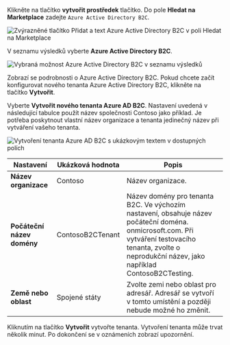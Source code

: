 Klikněte na tlačítko **vytvořit prostředek** tlačítko. Do pole **Hledat na Marketplace** zadejte `Azure Active Directory B2C`.

![Zvýrazněné tlačítko Přidat a text Azure Active Directory B2C v poli Hledat na Marketplace](./media/active-directory-b2c-create-tenant/find-azure-ad-b2c.png)

V seznamu výsledků vyberte **Azure Active Directory B2C**.

![Vybraná možnost Azure Active Directory B2C v seznamu výsledků](./media/active-directory-b2c-create-tenant/find-azure-ad-b2c-result.png)

Zobrazí se podrobnosti o Azure Active Directory B2C. Pokud chcete začít konfigurovat nového tenanta Azure Active Directory B2C, klikněte na tlačítko **Vytvořit**.

Vyberte **Vytvořit nového tenanta Azure AD B2C**. Nastavení uvedená v následující tabulce použít název společnosti Contoso jako příklad. Je potřeba poskytnout vlastní název organizace a tenanta jedinečný název při vytváření vašeho tenanta.  

![Vytvoření tenanta Azure AD B2C s ukázkovým textem v dostupných polích](./media/active-directory-b2c-create-tenant/create-new-b2c-tenant.png)

| Nastavení      | Ukázková hodnota  | Popis                                        |
| ------------ | ------- | -------------------------------------------------- |
| **Název organizace** | Contoso | Název organizace. | 
| **Počáteční název domény** |  ContosoB2CTenant | Název domény pro tenanta B2C. Ve výchozím nastavení, obsahuje název počáteční doména. onmicrosoft.com. Při vytváření testovacího tenanta, zvolte o neprodukční název, jako například ContosoB2CTesting. |
| **Země nebo oblast** | Spojené státy | Zvolte zemi nebo oblast pro adresář. Adresář se vytvoří v tomto umístění a později nebude možné ho změnit.  |

Kliknutím na tlačítko **Vytvořit** vytvořte tenanta. Vytvoření tenanta může trvat několik minut. Po dokončení se v oznámeních zobrazí upozornění.